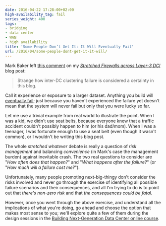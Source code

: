 ```yaml
---
date: 2016-04-22 17:28:00+02:00
high-availability_tag: fail
series_weight: 400
tags:
- bridging
- data center
- WAN
- high availability
title: 'Some People Don’t Get It: It Will Eventually Fail'
url: /2016/04/some-people-dont-get-it-it-will/
---
```

Mark Baker left [this comment](/2015/11/stretched-firewalls-across-layer-3-dci/#c1267210791129657664) on my [*Stretched Firewalls across Layer-3 DCI*](/2015/11/stretched-firewalls-across-layer-3-dci/) blog post:

> Strange how inter-DC clustering failure is considered a certainty in this blog.

Call it experience or exposure to a larger dataset. Anything you build will [eventually fail](/2012/10/if-something-can-fail-it-will/); just because you haven't experienced the failure yet doesn't mean that the system will never fail but only that you were lucky so far.
<!--more-->
Let me use a trivial example from real world to illustrate the point. When I was a kid, we didn't use seat belts, because everyone knew that a traffic accident couldn't possibly happen to him (or his dad/mom). When I was a teenager, I was fortunate enough to use a seat belt (even though it wasn't common), or I wouldn't be writing this blog post.

The whole *stretched whatever* debate is really a question of *risk management* and balancing *convenience* (in Mark's case the management burden) against inevitable crash. The two real questions to consider are "*How often does that happen?*" and "*What happens after the failure?*" (or "*How much will a failure cost me?*").

Unfortunately, many people promoting next-big-thingy don't consider the risks involved and never go through the exercise of identifying all possible failure scenarios and their consequences, and all I'm trying to do is to point out that *there's non-zero risk* and that *the consequences could be fatal.*

However, once you went through the above exercise, and understand all the implications of what you're doing, go ahead and choose the option that makes most sense to you; we'll explore quite a few of them during the design sessions in the [Building Next-Generation Data Center online course](http://www.ipspace.net/Building_Next-Generation_Data_Center).
